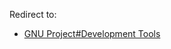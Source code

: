Redirect to:

*   [GNU Project#Development Tools](/index.php?title=GNU_Project&redirect=no#Development_Tools "GNU Project")